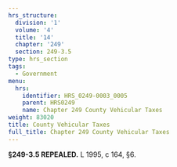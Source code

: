 ```yaml
---
hrs_structure:
  division: '1'
  volume: '4'
  title: '14'
  chapter: '249'
  section: 249-3.5
type: hrs_section
tags:
  - Government
menu:
  hrs:
    identifier: HRS_0249-0003_0005
    parent: HRS0249
    name: Chapter 249 County Vehicular Taxes
weight: 83020
title: County Vehicular Taxes
full_title: Chapter 249 County Vehicular Taxes
---
```

**§249-3.5 REPEALED.** L 1995, c 164, §6.